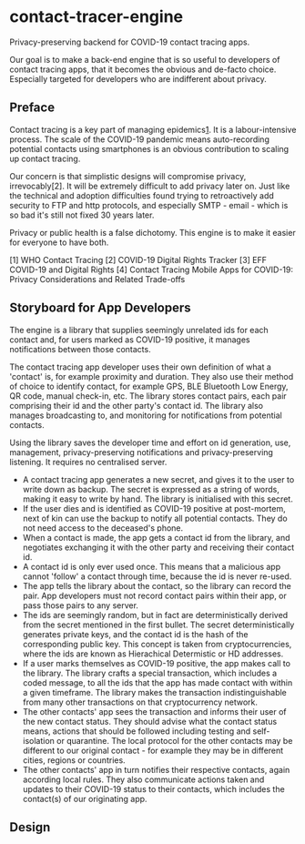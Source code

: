 # contact-tracer-engine
Privacy-preserving backend for COVID-19 contact tracing apps.

Our goal is to make a back-end engine that is so useful to developers of contact tracing apps, that it becomes the obvious and de-facto choice. Especially targeted for developers who are indifferent about privacy.

## Preface
Contact tracing is a key part of managing epidemics[1](https://www.who.int/features/qa/contact-tracing/en/). It is a labour-intensive process. The scale of the COVID-19 pandemic means auto-recording potential contacts using smartphones is an obvious contribution to scaling up contact tracing.

Our concern is that simplistic designs will compromise privacy, irrevocably[2]. It will be extremely difficult to add privacy later on. Just like the technical and adoption difficulties found trying to retroactively add security to FTP and http protocols, and especially SMTP - email - which is so bad it's still not fixed 30 years later.

Privacy or public health is a false dichotomy. This engine is to make it easier for everyone to have both.

[1] WHO Contact Tracing
[2] COVID-19 Digital Rights Tracker
[3] EFF COVID-19 and Digital Rights
[4] Contact Tracing Mobile Apps for COVID-19: Privacy Considerations and Related Trade-offs

## Storyboard for App Developers

The engine is a library that supplies seemingly unrelated ids for each contact and, for users marked as COVID-19 positive, it manages notifications between those contacts.

The contact tracing app developer uses their own definition of what a 'contact' is, for example proximity and duration. They also use their method of choice to identify contact, for example GPS, BLE Bluetooth Low Energy, QR code, manual check-in, etc. The library stores contact pairs, each pair comprising their id and the other party's contact id. The library also manages broadcasting to, and monitoring for notifications from potential contacts.

Using the library saves the developer time and effort on id generation, use, management, privacy-preserving notifications and privacy-preserving listening. It requires no centralised server.


* A contact tracing app generates a new secret, and gives it to the user to write down as backup. The secret is expressed as a string of words, making it easy to write by hand. The library is initialised with this secret.
* If the user dies and is identified as COVID-19 positive at post-mortem, next of kin can use the backup to notify all potential contacts. They do not need access to the deceased's phone.
* When a contact is made, the app gets a contact id from the library, and negotiates exchanging it with the other party and receiving their contact id.
* A contact id is only ever used once. This means that a malicious app cannot 'follow' a contact through time, because the id is never re-used.
* The app tells the library about the contact, so the library can record the pair. App developers must not record contact pairs within their app, or pass those pairs to any server.
* The ids are seemingly random, but in fact are deterministically derived from the secret mentioned in the first bullet. The secret deterministically generates private keys, and the contact id is the hash of the corresponding public key. This concept is taken from cryptocurrencies, where the ids are known as Hierachical Determistic or HD addresses.
* If a user marks themselves as COVID-19 positive, the app makes call to the library. The library crafts a special transaction, which includes a coded message, to all the ids that the app has made contact with within a given timeframe. The library makes the transaction indistinguishable from many other transactions on that cryptocurrency network.
* The other contacts' app sees the transaction and informs their user of the new contact status. They should advise what the contact status means, actions that should be followed including testing and self-isolation or quarantine. The local protocol for the other contacts may be different to our original contact - for example they may be in different cities, regions or countries.
* The other contacts' app in turn notifies their respective contacts, again according local rules. They also communicate actions taken and updates to their COVID-19 status to their contacts, which includes the contact(s) of our originating app.

## Design	

